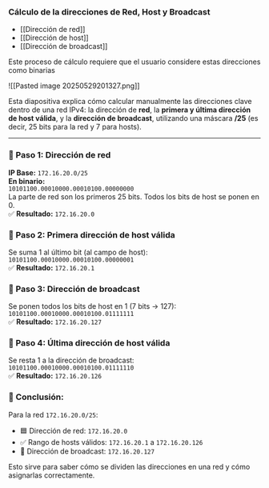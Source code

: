 ### Cálculo de la direcciones de Red, Host y Broadcast
- [[Dirección de red]]
- [[Dirección de host]]
- [[Dirección de broadcast]]

Este proceso de cálculo requiere que el usuario considere estas direcciones como binarias

![[Pasted image 20250529201327.png]]

Esta diapositiva explica cómo calcular manualmente las direcciones clave dentro de una red IPv4: la dirección de **red**, la **primera y última dirección de host válida**, y la **dirección de broadcast**, utilizando una máscara **/25** (es decir, 25 bits para la red y 7 para hosts).

---
### 🔸 Paso 1: Dirección de red
**IP Base:** `172.16.20.0/25`  
**En binario:**  
`10101100.00010000.00010100.00000000`  
La parte de red son los primeros 25 bits. Todos los bits de host se ponen en 0.  
✅ **Resultado:** `172.16.20.0`
### 🔸 Paso 2: Primera dirección de host válida
Se suma 1 al último bit (al campo de host):  
`10101100.00010000.00010100.00000001`  
✅ **Resultado:** `172.16.20.1`
### 🔸 Paso 3: Dirección de broadcast
Se ponen todos los bits de host en 1 (7 bits → 127):  
`10101100.00010000.00010100.01111111`  
✅ **Resultado:** `172.16.20.127`
### 🔸 Paso 4: Última dirección de host válida
Se resta 1 a la dirección de broadcast:  
`10101100.00010000.00010100.01111110`  
✅ **Resultado:** `172.16.20.126`
### 📌 Conclusión:
Para la red `172.16.20.0/25`:
- 🟦 Dirección de red: `172.16.20.0`
- ✅ Rango de hosts válidos: `172.16.20.1` a `172.16.20.126`
- 🔴 Dirección de broadcast: `172.16.20.127`

Esto sirve para saber cómo se dividen las direcciones en una red y cómo asignarlas correctamente.

